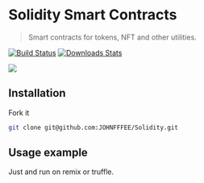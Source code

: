 # Solidity Smart Contracts
> Smart contracts for tokens, NFT and other utilities.

[![Build Status][travis-image]][travis-url]
[![Downloads Stats][npm-downloads]][npm-url]


![](header.png)

## Installation
  Fork it 

```sh
git clone git@github.com:JOHNFFFEE/Solidity.git
```

## Usage example

Just and run on remix or truffle.


<!-- Markdown link & img dfn's -->

[npm-url]: https://npmjs.org/package/datadog-metrics
[npm-downloads]: https://img.shields.io/npm/dm/datadog-metrics.svg?style=flat-square
[travis-image]: https://img.shields.io/travis/dbader/node-datadog-metrics/master.svg?style=flat-square
[travis-url]: https://travis-ci.org/dbader/node-datadog-metrics
